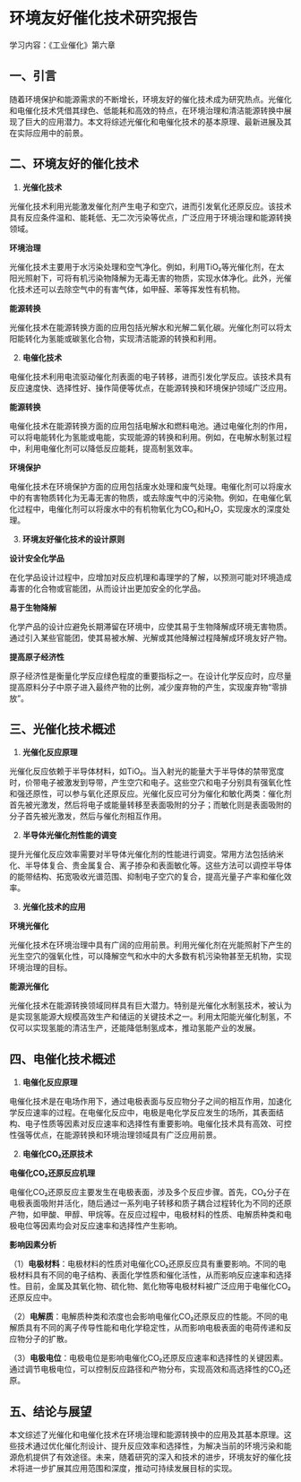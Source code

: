 # 环境友好催化技术研究报告

学习内容：《工业催化》第六章

## 一、引言

随着环境保护和能源需求的不断增长，环境友好的催化技术成为研究热点。光催化和电催化技术凭借其绿色、低能耗和高效的特点，在环境治理和清洁能源转换中展现了巨大的应用潜力。本文将综述光催化和电催化技术的基本原理、最新进展及其在实际应用中的前景。

## 二、环境友好的催化技术

1. **光催化技术**

光催化技术利用光能激发催化剂产生电子和空穴，进而引发氧化还原反应。该技术具有反应条件温和、能耗低、无二次污染等优点，广泛应用于环境治理和能源转换领域。

**环境治理**

光催化技术主要用于水污染处理和空气净化。例如，利用TiO₂等光催化剂，在太阳光照射下，可将有机污染物降解为无毒无害的物质，实现水体净化。此外，光催化技术还可以去除空气中的有害气体，如甲醛、苯等挥发性有机物。

**能源转换**

光催化技术在能源转换方面的应用包括光解水和光解二氧化碳。光催化剂可以将太阳能转化为氢能或碳氢化合物，实现清洁能源的转换和利用。

2. **电催化技术**

电催化技术利用电流驱动催化剂表面的电子转移，进而引发化学反应。该技术具有反应速度快、选择性好、操作简便等优点，在能源转换和环境保护领域广泛应用。

**能源转换**

电催化技术在能源转换方面的应用包括电解水和燃料电池。通过电催化剂的作用，可以将电能转化为氢能或电能，实现能源的转换和利用。例如，在电解水制氢过程中，利用电催化剂可以降低反应能耗，提高制氢效率。

**环境保护**

电催化技术在环境保护方面的应用包括废水处理和废气处理。电催化剂可以将废水中的有害物质转化为无毒无害的物质，或去除废气中的污染物。例如，在电催化氧化过程中，电催化剂可以将废水中的有机物氧化为CO₂和H₂O，实现废水的深度处理。

3. **环境友好催化技术的设计原则**

**设计安全化学品**

在化学品设计过程中，应增加对反应机理和毒理学的了解，以预测可能对环境造成毒害的化合物或官能团，从而设计出更加安全的化学品。

**易于生物降解**

化学产品的设计应避免长期滞留在环境中，应使其易于生物降解成环境无害物质。通过引入某些官能团，使其易被水解、光解或其他降解过程降解成环境友好产物。

**提高原子经济性**

原子经济性是衡量化学反应绿色程度的重要指标之一。在设计化学反应时，应尽量提高原料分子中原子进入最终产物的比例，减少废弃物的产生，实现废弃物“零排放”。

## 三、光催化技术概述

1. **光催化反应原理**

光催化反应依赖于半导体材料，如TiO₂。当入射光的能量大于半导体的禁带宽度时，价带电子被激发到导带，产生空穴和电子。这些空穴和电子分别具有强氧化性和强还原性，可以参与氧化还原反应。光催化反应可分为催化和敏化两类：催化剂首先被光激发，然后将电子或能量转移至表面吸附的分子；而敏化则是表面吸附的分子首先被光激发，然后与催化剂相互作用。

2. **半导体光催化剂性能的调变**

提升光催化反应效率需要对半导体光催化剂的性能进行调变。常用方法包括纳米化、半导体复合、贵金属复合、离子掺杂和表面敏化等。这些方法可以调控半导体的能带结构、拓宽吸收光谱范围、抑制电子空穴的复合，提高光量子产率和催化效率。

3. **光催化技术的应用**

**环境光催化**

光催化技术在环境治理中具有广阔的应用前景。利用光催化剂在光能照射下产生的光生空穴的强氧化性，可以降解空气和水中的大多数有机污染物甚至无机物，实现环境治理的目标。

**能源光催化**

光催化技术在能源转换领域同样具有巨大潜力。特别是光催化水制氢技术，被认为是实现氢能源大规模高效生产和储运的关键技术之一。利用太阳能光催化制氢，不仅可以实现氢能的清洁生产，还能降低制氢成本，推动氢能产业的发展。

## 四、电催化技术概述

1. **电催化反应原理**

电催化技术是在电场作用下，通过电极表面与反应物分子之间的相互作用，加速化学反应速率的过程。在电催化反应中，电极是电化学反应发生的场所，其表面结构、电子性质等因素对反应速率和选择性有重要影响。电催化技术具有高效、可控性强等优点，在能源转换和环境治理领域具有广泛应用前景。

2. **电催化CO₂还原技术**

**电催化CO₂还原反应机理**

电催化CO₂还原反应主要发生在电极表面，涉及多个反应步骤。首先，CO₂分子在电极表面吸附并活化，随后通过一系列电子转移和质子耦合过程转化为不同的还原产物，如甲酸、甲醇、甲烷等。在反应过程中，电极材料的性质、电解质种类和电极电位等因素均会对反应速率和选择性产生影响。

**影响因素分析**

（1）**电极材料**：电极材料的性质对电催化CO₂还原反应具有重要影响。不同的电极材料具有不同的电子结构、表面化学性质和催化活性，从而影响反应速率和选择性。目前，金属及其氧化物、硫化物、氮化物等电极材料被广泛应用于电催化CO₂还原反应中。

（2）**电解质**：电解质种类和浓度也会影响电催化CO₂还原反应的性能。不同的电解质具有不同的离子传导性能和电化学稳定性，从而影响电极表面的电荷传递和反应物分子的扩散。

（3）**电极电位**：电极电位是影响电催化CO₂还原反应速率和选择性的关键因素。通过调节电极电位，可以控制反应路径和产物分布，实现高效和高选择性的CO₂还原。

## 五、结论与展望

本文综述了光催化和电催化技术在环境治理和能源转换中的应用及其基本原理。这些技术通过优化催化剂设计、提升反应效率和选择性，为解决当前的环境污染和能源危机提供了有效途径。未来，随着研究的深入和技术的进步，环境友好的催化技术将进一步扩展其应用范围和深度，推动可持续发展目标的实现。
